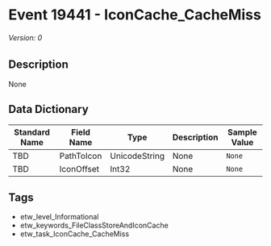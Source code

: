 # Event 19441 - IconCache_CacheMiss
###### Version: 0

## Description
None

## Data Dictionary
|Standard Name|Field Name|Type|Description|Sample Value|
|---|---|---|---|---|
|TBD|PathToIcon|UnicodeString|None|`None`|
|TBD|IconOffset|Int32|None|`None`|

## Tags
* etw_level_Informational
* etw_keywords_FileClassStoreAndIconCache
* etw_task_IconCache_CacheMiss